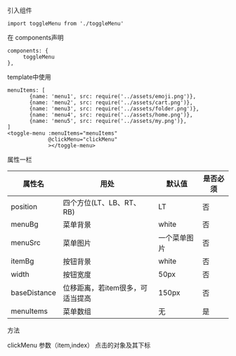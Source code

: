 引入组件
```vue
import toggleMenu from './toggleMenu'
```

在 components声明
```vue
components: {
     toggleMenu
},
```

template中使用
```vue
menuItems: [
       {name: 'menu1', src: require('../assets/emoji.png')},
       {name: 'menu2', src: require('../assets/cart.png')},
       {name: 'menu3', src: require('../assets/folder.png')},
       {name: 'menu4', src: require('../assets/home.png')},
       {name: 'menu5', src: require('../assets/my.png')},
]
<toggle-menu :menuItems="menuItems"
             @clickMenu="clickMenu"
             ></toggle-menu>
```
属性一栏

| 属性名 | 用处 | 默认值 | 是否必须 |
| ------ | ------ | ------ | ------|
| position | 四个方位(LT、LB、RT、RB) | LT | 否
| menuBg | 菜单背景 | white | 否
| menuSrc | 菜单图片 | 一个菜单图片 | 否
| itemBg | 按钮背景 | white | 否
| width | 按钮宽度 | 50px | 否
| baseDistance | 位移距离，若item很多，可适当提高 | 150px | 否
| menuItems | 菜单数组 | 无 | 是


方法

clickMenu   参数（item,index）  点击的对象及其下标
